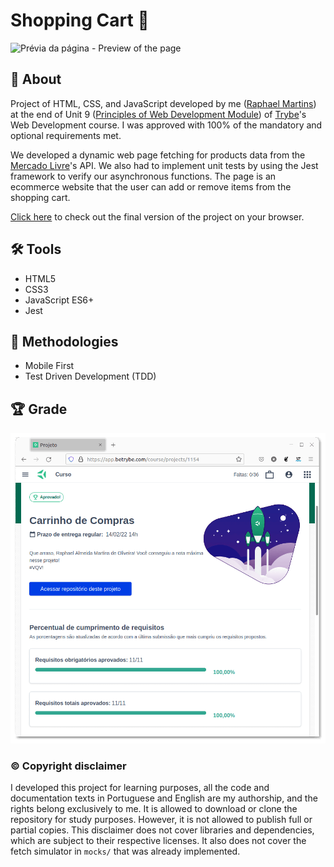 # Shopping Cart :shopping_cart:

![Prévia da página - Preview of the page](./preview.gif)

## :page_with_curl: About

Project of HTML, CSS, and JavaScript developed by me ([Raphael Martins](https://www.linkedin.com/in/raphaelameidamartins/)) at the end of Unit 9 ([Principles of Web Development Module](https://github.com/raphaelalmeidamartins/trybe_exercicios/tree/main/1_fundamentos-do-desv-web)) of [Trybe](https://www.betrybe.com)'s Web Development course. I was approved with 100% of the mandatory and optional requirements met.

We developed a dynamic web page fetching for products data from the [Mercado Livre](https://www.mercadolivre.com.br/)'s API. We also had to implement unit tests by using the Jest framework to verify our asynchronous functions. The page is an ecommerce website that the user can add or remove items from the shopping cart.

[Click here](https://raphaelalmeidamartins.github.io/shopping-cart/) to check out the final version of the project on your browser.

## :hammer_and_wrench: Tools

* HTML5
* CSS3
* JavaScript ES6+
* Jest

## :memo: Methodologies

* Mobile First
* Test Driven Development (TDD)

## :trophy: Grade

![My grade of the project - Minha nota no projeto](./nota.png)

### :copyright: Copyright disclaimer

I developed this project for learning purposes, all the code and documentation texts in Portuguese and English are my authorship, and the rights belong exclusively to me. It is allowed to download or clone the repository for study purposes. However, it is not allowed to publish full or partial copies. This disclaimer does not cover libraries and dependencies, which are subject to their respective licenses. It also does not cover the fetch simulator in `mocks/` that was already implemented.
